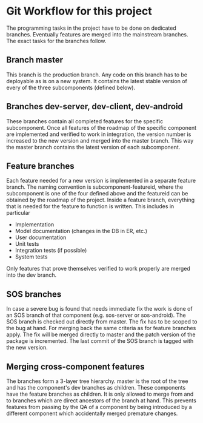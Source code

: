# Git Workflow for this project

The programming tasks in the project have to be done on dedicated branches. 
Eventually features are merged into the mainstream branches. The exact tasks for
the branches follow. 

## Branch master
This branch is the production branch. Any code on this branch has to be 
deployable as is on a new system. It contains the latest stable version of every
of the three subcomponents (defined below). 

## Branches dev-server, dev-client, dev-android
These branches contain all completed features for the specific subcomponent. 
Once all features of the roadmap of the specific component are implemented and 
verified to work in integration, the version number is increased to the new 
version and merged into the master branch. This way the master branch contains
the latest version of each subcomponent. 

## Feature branches
Each feature needed for a new version is implemented in a separate feature 
branch. The naming convention is subcomponent-featureid, where the subcomponent
is one of the four defined above and the featureid can be obtained by the 
roadmap of the project. 
Inside a feature branch, everything that is needed for the feature to function
is written. This includes in particular

* Implementation
* Model documentation (changes in the DB in ER, etc.)
* User documentation
* Unit tests
* Integration tests (if possible)
* System tests

Only features that prove themselves verified to work properly are merged into 
the dev branch. 

## SOS branches
In case a severe bug is found that needs immediate fix the work is done of an
SOS branch of that component (e.g. sos-server or sos-android). The SOS branch
is checked out directly from master. 
The fix has to be scoped to the bug at hand. For merging back the same criteria
as for feature branches apply. The fix will be merged directly to master and
the patch version of the package is incremented. The last commit of the SOS
branch is tagged with the new version. 

## Merging cross-component features
The branches form a 3-layer tree hierarchy. master is the root of the tree and
has the component's dev branches as children. These components have the feature
branches as children. 
It is only allowed to merge from and to branches which are direct ancestors of
the branch at hand. This prevents features from passing by the QA of a component
by being introduced by a different component which accidentally merged premature
changes. 
